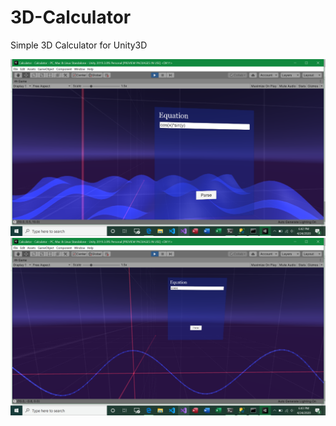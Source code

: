 # 3D-Calculator
Simple 3D Calculator for Unity3D

![3D Graph Example](/Calculator1.png?raw=true "3D Graph Example")
![2D Graph Example](/Calculator2.png?raw=true "2D Graph Example")

